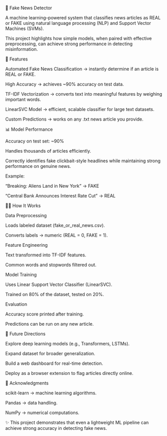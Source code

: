 📰 Fake News Detector

A machine learning–powered system that classifies news articles as REAL or FAKE using natural language processing (NLP) and Support Vector Machines (SVMs).

This project highlights how simple models, when paired with effective preprocessing, can achieve strong performance in detecting misinformation.

🚀 Features

Automated Fake News Classification → instantly determine if an article is REAL or FAKE.

High Accuracy → achieves ~90% accuracy on test data.

TF-IDF Vectorization → converts text into meaningful features by weighing important words.

LinearSVC Model → efficient, scalable classifier for large text datasets.

Custom Predictions → works on any .txt news article you provide.

📊 Model Performance

Accuracy on test set: ~90%

Handles thousands of articles efficiently.

Correctly identifies fake clickbait-style headlines while maintaining strong performance on genuine news.

Example:

“Breaking: Aliens Land in New York” → FAKE

“Central Bank Announces Interest Rate Cut” → REAL

🧑‍💻 How It Works

Data Preprocessing

Loads labeled dataset (fake_or_real_news.csv).

Converts labels → numeric (REAL = 0, FAKE = 1).

Feature Engineering

Text transformed into TF-IDF features.

Common words and stopwords filtered out.

Model Training

Uses Linear Support Vector Classifier (LinearSVC).

Trained on 80% of the dataset, tested on 20%.

Evaluation

Accuracy score printed after training.

Predictions can be run on any new article.

🔮 Future Directions

Explore deep learning models (e.g., Transformers, LSTMs).

Expand dataset for broader generalization.

Build a web dashboard for real-time detection.

Deploy as a browser extension to flag articles directly online.

🙌 Acknowledgments

scikit-learn → machine learning algorithms.

Pandas → data handling.

NumPy → numerical computations.

✨ This project demonstrates that even a lightweight ML pipeline can achieve strong accuracy in detecting fake news.